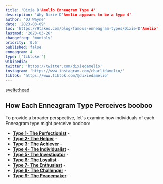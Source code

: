 ```yaml
---
title: 'Dixie D'Amelio Enneagram Type 4'
description: 'Why Dixie D'Amelio appears to be a type 4'
author: 'DJ Wayne'
date: '2023-03-09'
loc: 'https://9takes.com/blog/famous-enneagram-types/Dixie-D'Amelio'
lastmod: '2023-03-26'
changefreq: 'monthly'
priority: '0.6'
published: false
enneagram: 4
type: ['tiktoker']
wikipedia:
twitter: 'https://twitter.com/dixiedamelio'
instagram: 'https://www.instagram.com/charlidamelio/'
tiktok: 'https://www.tiktok.com/@dixiedamelio'
---
```


<svelte:head>

  <!-- <meta property="og:image" content="https://9takes.com/types/3s/Dixie-D'Amelio.webp" /> -->
  <link rel="canonical" href="https://9takes.com/blog/famous-enneagram-types/Dixie-D'Amelio">
</svelte:head>
<!-- <script>
	import  PopCard  from "../../../lib/components/atoms/PopCard.svelte";
</script>
<div
	style="display: flex;
    justify-content: center;
    margin: 1rem 0;
	"
>
	<PopCard
		image={`/types/7s/${'Dixie-D'Amelio'}.webp`}
		showIcon={false}
		text="Dixie D'Ameliot=""
	/>
</div> -->

<p class="firstLetter"></p>

## How Each Enneagram Type Perceives booboo

To provide a broader perspective, let's examine how individuals of each Enneagram type might perceive booboo:

- **[Type 1- The Perfectionist](/blog/enneagram/enneagram-type-1)** -
- **[Type 2- The Helper](/blog/enneagram/enneagram-type-2)** -
- **[Type 3- The Achiever](/blog/enneagram/enneagram-type-3)** -
- **[Type 4- The Individualist](/blog/enneagram/enneagram-type-4)** -
- **[Type 5- The Investigator](/blog/enneagram/enneagram-type-5)** -
- **[Type 6- The Loyalist](/blog/enneagram/enneagram-type-6)** -
- **[Type 7- The Enthusiast](/blog/enneagram/enneagram-type-7)** -
- **[Type 8- The Challenger](/blog/enneagram/enneagram-type-8)** -
- **[Type 9- The Peacemaker](/blog/enneagram/enneagram-type-9)** -

<div>
<script type="application/ld+json">

</script>
</div>

<style lang="scss">
  .accordion {
    background-color: #eee;
    color: #444;
    cursor: pointer;
    padding: 18px;
    border: none;
    text-align: left;
    outline: none;
    font-size: 15px;
    transition: 0.4s;
  }

  .accordion:hover {
    background-color: var(--color-theme-purple-v);
    color: var(--color-theme-purple);
  }

  /*.panel:hover {

    background-color: #ccc;

}*/

  .panel {
    padding: 18px;
    /*display: none;*/
    background-color: white;
    overflow: hidden;

  }
</style>
